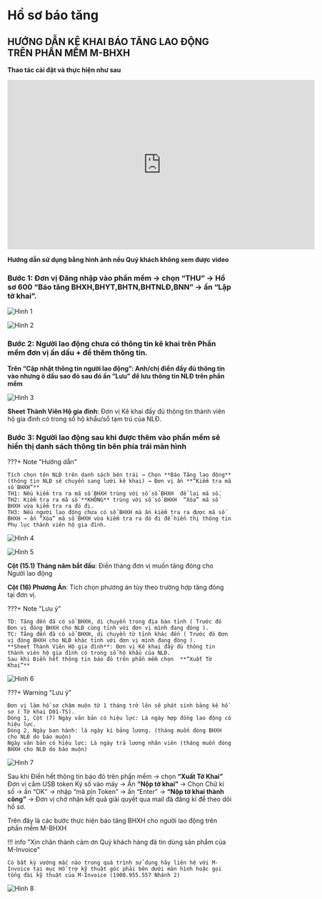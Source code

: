 # **Hồ sơ báo tăng**

## **HƯỚNG DẪN KÊ KHAI BÁO TĂNG LAO ĐỘNG TRÊN PHẦN MỀM M-BHXH**

**Thao tác cài đặt và thực hiện như sau**

<iframe style="width: 43rem; height: 380px" src="https://www.youtube.com/embed/KITTewMpozI?si=N-d4VaTRh2fApM6L" title="YouTube video player" frameborder="0" allow="accelerometer; autoplay; clipboard-write; encrypted-media; gyroscope; picture-in-picture; web-share" referrerpolicy="strict-origin-when-cross-origin" allowfullscreen></iframe>

**Hướng dẫn sử dụng bằng hình ảnh nếu Quý khách không xem được video**

### Bước 1: Đơn vị Đăng nhập vào phần mềm → chọn “THU” → Hồ sơ 600 “Báo tăng BHXH,BHYT,BHTN,BHTNLĐ,BNN” → ấn “Lập tờ khai”.

![Hình 1](../../assets/images/mBHXH/ho-so-bao-tang_1.png)

![Hình 2](../../assets/images/mBHXH/ho-so-bao-tang_2.png)

### Bước 2: Người lao động chưa có thông tin kê khai trên Phần mềm đơn vị ấn dấu + để thêm thông tin.

**Trên “Cập nhật thông tin người lao động”: Anh/chị điền đầy đủ thông tin vào nhưng ô dấu sao đỏ sau đó ấn “Lưu” để lưu thông tin NLĐ trên phần mềm**

![Hình 3](../../assets/images/mBHXH/ho-so-bao-tang_3.png)

**Sheet Thành Viên Hộ gia đình**: Đơn vị Kê khai đầy đủ thông tin thành viên hộ gia đình có trong sổ hộ khẩu/sổ tạm trú của NLĐ.

### Bước 3: Người lao động sau khi được thêm vào phần mềm sẽ hiển thị danh sách thông tin bên phía trái màn hình

???+ Note "Hướng dẫn"

    Tích chọn tên NLĐ trên danh sách bên trái → Chọn **Báo Tăng lao động** (thông tin NLĐ sẽ chuyển sang lưới kê khai) → Đơn vị ấn **“Kiểm tra mã số BHXH”**
    TH1: Nếu kiểm tra ra mã số BHXH trùng với số sổ BHXH  để lại mã số.
    TH2: Kiểm tra ra mã số **KHÔNG** trùng với số sổ BHXH  “Xóa” mã số BHXH vừa kiểm tra ra đó đi.
    TH3: Nếu người lao động chưa có sổ BHXH mà ấn kiểm tra ra được mã số BHXH → ấn “Xóa” mã số BHXH vừa kiểm tra ra đó đi để hiển thị thông tin Phụ lục thành viên hộ gia đình.

![Hình 4](../../assets/images/mBHXH/ho-so-bao-tang_4.png)

![Hình 5](../../assets/images/mBHXH/ho-so-bao-tang_5.png)

**Cột (15.1) Tháng năm bắt đầu**: Điền tháng đơn vị muốn tăng đóng cho Người lao động

**Cột (16) Phương Án**: Tích chọn phương án tùy theo trường hợp tăng đóng tại đơn vị.

???+ Note "Lưu ý"

    TD: Tăng đến đã có sổ BHXH, di chuyển trong địa bàn tỉnh ( Trước đó Đơn vị đóng BHXH cho NLĐ cùng tỉnh với đơn vị mình đang đóng ).
    TC: Tăng đến đã có sổ BHXH, di chuyển từ tỉnh khác đến ( Trước đó Đơn vị đóng BHXH cho NLĐ khác tỉnh với đơn vị mình đang đóng ).
    **Sheet Thành Viên Hộ gia đình**: Đơn vị Kê khai đầy đủ thông tin thành viên hộ gia đình có trong sổ hộ khẩu của NLĐ.
    Sau khi Điền hết thông tin báo đỏ trên phần mềm chọn  **“Xuất Tờ Khai”**

![Hình 6](../../assets/images/mBHXH/ho-so-bao-tang_6.png)

???+ Warning "Lưu ý"

    Đơn vị làm hồ sơ chậm muộn từ 1 tháng trở lên sẽ phát sinh bảng kê hồ sơ ( Tờ khai D01-TS).
    Dòng 1, Cột (7) Ngày văn bản có hiệu lực: Là ngày hợp đồng lao động có hiệu lực.
    Dòng 2, Ngày ban hành: là ngày kí bảng lương. (tháng muốn đóng BHXH cho NLĐ do báo muộn)
    Ngày văn bản có hiệu lực: Là ngày trả lương nhân viên (tháng muốn đóng BHXH cho NLĐ do báo muộn)

![Hình 7](../../assets/images/mBHXH/ho-so-bao-tang_7.png)

Sau khi Điền hết thông tin báo đỏ trên phần mềm → chọn **“Xuất Tờ Khai”**
Đơn vị cắm USB token Ký số vào máy → Ấn **“Nộp tờ khai”** → Chọn Chữ kí số → ấn “OK” → nhập “mã pin Token” → ấn “Enter” → **“Nộp tờ khai thành công”** → Đơn vị chờ nhận kết quả giải quyết qua mail đã đăng kí để theo dõi hồ sơ.

Trên đây là các bước thực hiện báo tăng BHXH cho người lao động trên phần mềm M-BHXH

!!! info "Xin chân thành cảm ơn Quý khách hàng đã tin dùng sản phẩm của M-Invoice"

    Có bất kỳ vướng mắc nào trong quá trình sử dụng hãy liên hệ với M-Invoice tại mục Hỗ trợ kỹ thuật góc phải bên dưới màn hình hoặc gọi tổng đài kỹ thuật của M-Invoice (1900.955.557 Nhánh 2)

![Hình 8](../../assets/images/mBHXH/hotro.png)
